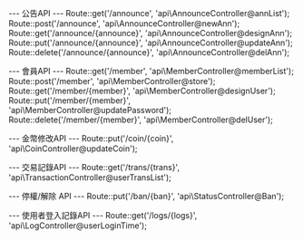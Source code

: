 --- 公告API ---
Route::get('/announce', 'api\AnnounceController@annList');
Route::post('/announce', 'api\AnnounceController@newAnn');
Route::get('/announce/{announce}', 'api\AnnounceController@designAnn');
Route::put('/announce/{announce}', 'api\AnnounceController@updateAnn');
Route::delete('/announce/{announce}', 'api\AnnounceController@delAnn');

--- 會員API ---
Route::get('/member', 'api\MemberController@memberList');
Route::post('/member', 'api\MemberController@store');
Route::get('/member/{member}', 'api\MemberController@designUser');
Route::put('/member/{member}', 'api\MemberController@updatePassword');
Route::delete('/member/{member}', 'api\MemberController@delUser');

--- 金幣修改API ---
Route::put('/coin/{coin}', 'api\CoinController@updateCoin');

--- 交易記錄API ---
Route::get('/trans/{trans}', 'api\TransactionController@userTransList');

--- 停權/解除 API ---
Route::put('/ban/{ban}', 'api\StatusController@Ban');

--- 使用者登入記錄API ---
Route::get('/logs/{logs}', 'api\LogController@userLoginTime');